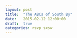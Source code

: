 ```yaml
---
layout: post
title:  "The ABCs of South By"
date:   2015-02-12 12:00:00
draft:  true
categories: rsvp sxsw
---
```

